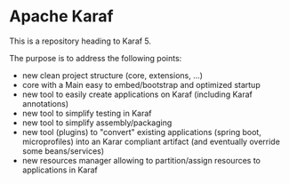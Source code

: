 # Apache Karaf

This is a repository heading to Karaf 5.

The purpose is to address the following points:

* new clean project structure (core, extensions, ...)
* core with a Main easy to embed/bootstrap and optimized startup
* new tool to easily create applications on Karaf (including Karaf annotations)
* new tool to simplify testing in Karaf
* new tool to simplify assembly/packaging
* new tool (plugins) to "convert" existing applications (spring boot, microprofiles) into an Karar compliant artifact (and eventually override some beans/services)
* new resources manager allowing to partition/assign resources to applications in Karaf
